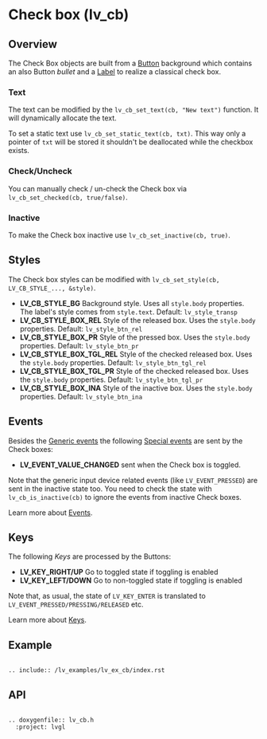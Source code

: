 # Check box (lv_cb)
## Overview

The Check Box objects are built from a [Button](/object-types/btn) background which contains an also Button *bullet* and a [Label](/object-types/label) to realize a classical check box. 

### Text
The text can be modified by the `lv_cb_set_text(cb, "New text")` function. It will dynamically allocate the text. 

To set a static text use `lv_cb_set_static_text(cb, txt)`. This way only a pointer of `txt` will be stored it shouldn't be deallocated while the checkbox exists. 

### Check/Uncheck
You can manually check / un-check the Check box  via `lv_cb_set_checked(cb, true/false)`.

### Inactive
To make the Check box inactive use `lv_cb_set_inactive(cb, true)`.

## Styles

The Check box styles can be modified with `lv_cb_set_style(cb, LV_CB_STYLE_..., &style)`.

- **LV_CB_STYLE_BG** Background style. Uses all `style.body` properties. The label's style comes from  `style.text`. Default: `lv_style_transp`
- **LV_CB_STYLE_BOX_REL** Style of the released box. Uses the `style.body` properties. Default: `lv_style_btn_rel`
- **LV_CB_STYLE_BOX_PR** Style of the pressed box. Uses the `style.body` properties. Default: `lv_style_btn_pr`
- **LV_CB_STYLE_BOX_TGL_REL** Style of the checked released box. Uses the `style.body` properties. Default: `lv_style_btn_tgl_rel`
- **LV_CB_STYLE_BOX_TGL_PR** Style of the checked released box. Uses the `style.body` properties. Default: `lv_style_btn_tgl_pr`
- **LV_CB_STYLE_BOX_INA** Style of the inactive box. Uses the `style.body` properties. Default: `lv_style_btn_ina`


## Events
Besides the [Generic events](/overview/event.html#generic-events) the following [Special events](/overview/event.html#special-events) are sent by the Check boxes:
 - **LV_EVENT_VALUE_CHANGED** sent when the Check box is toggled.

Note that the generic input device related events (like `LV_EVENT_PRESSED`) are sent in the inactive state too. You need to check the state with `lv_cb_is_inactive(cb)` to ignore the events from inactive Check boxes.
 
Learn more about [Events](/overview/event).


## Keys
The following *Keys* are processed by the Buttons:
- **LV_KEY_RIGHT/UP** Go to toggled state if toggling is enabled
- **LV_KEY_LEFT/DOWN** Go to non-toggled state if toggling is  enabled

Note that, as usual, the state of `LV_KEY_ENTER` is translated to `LV_EVENT_PRESSED/PRESSING/RELEASED` etc.

Learn more about [Keys](/overview/indev).


## Example

```eval_rst

.. include:: /lv_examples/lv_ex_cb/index.rst

```

## API 

```eval_rst

.. doxygenfile:: lv_cb.h
  :project: lvgl
        
```
